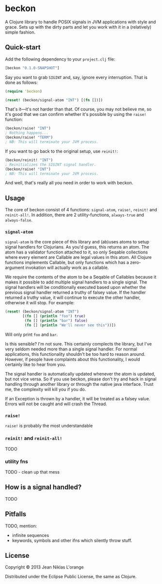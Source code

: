 # beckon

A Clojure library to handle POSIX signals in JVM applications with style and
grace. Sets up with the dirty parts and let you work with it in a (relatively)
simple fashion.

## Quick-start

Add the following dependency to your `project.clj` file:

```clj
[beckon "0.1.0-SNAPSHOT"]
```

Say you want to grab `SIGINT` and, say, ignore every interruption. That is done
as follows:

```clj
(require 'beckon)

(reset! (beckon/signal-atom "INT") [(fn [])])
```

That's it—it's not harder than that. Of course, you may not believe me, so it's
good that we can confirm whether it's possible by using the `raise!` function:

```clj
(beckon/raise! "INT")
; Nothing happens...
(beckon/raise! "TERM")
; NB: This will terminate your JVM process.
```

If you want to go back to the original setup, use `reinit!`:

```clj
(beckon/reinit! "INT")
; Reinitializes the SIGINT signal handler.
(beckon/raise! "INT")
; NB: This will terminate your JVM process.
```

And well, that's really all you need in order to work with beckon.

## Usage

The core of beckon consist of 4 functions: `signal-atom`, `raise!`, `reinit!`
and `reinit-all!`. In addition, there are 2 utility-functions, `always-true` and
`always-false`.

### `signal-atom`

`signal-atom` is the core piece of this library and (ab)uses atoms to setup
signal handlers for Clojurians. As you'd guess, this returns an atom. The atom
has a validator function attached to it, so only Seqable collections where every
element are Callable are legal values in this atom. All Clojure functions
implements Callable, but only functions which has a zero-argument invokation
will actually work as a callable.

We require the contents of the atom to be a Seqable of Callables because it
makes it possible to add multiple signal handlers to a single signal. The signal
handlers will be conditionally executed based upon whether the previous signal
handler returned a truthy of falsey value. If the handler returned a truthy
value, it will continue to execute the other handler, otherwise it will stop.
For example:

```clj
(reset! (beckon/signal-atom "INT")
        [(fn [] (println "foo") true)
         (fn [] (println "bar") false)
         (fn [] (println "We'll never see this"))])
```

Will only print `foo` and `bar`.

Is this sensible? I'm not sure. This certainly complects the library, but I've
very seldom needed more than a single signal handler. For normal applications,
this functionality shouldn't be too hard to reason around. However, if people
have complaints about this functionality, I would certainly like to hear from
you.

The signal handler is automatically updated whenever the atom is updated, but
not vice versa. So if you use beckon, please don't try and hack in signal
handling through another library or through the native java interface. Trust me,
the complexity will kill you if you do.

If an Exception is thrown by a handler, it will be treated as a falsey value.
Errors will not be caught and will crash the Thread.

### `raise!`

`raise!` is probably the most understandable

### `reinit!` and `reinit-all!`

TODO

### utility fns

TODO - clean up that mess

## How is a signal handled?

TODO

## Pitfalls

TODO, mention:

* infinite sequences
* keywords, symbols and other ifns which silently throw stuff.

## License

Copyright © 2013 Jean Niklas L'orange

Distributed under the Eclipse Public License, the same as Clojure.
